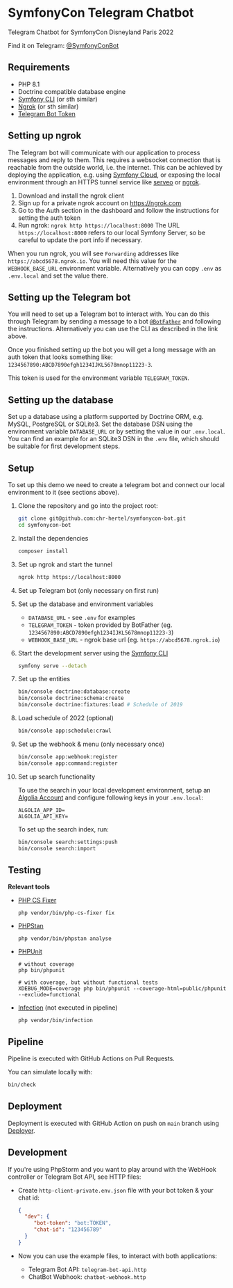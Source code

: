 SymfonyCon Telegram Chatbot
===========================

Telegram Chatbot for SymfonyCon Disneyland Paris 2022

Find it on Telegram: [@SymfonyConBot](https://t.me/SymfonyConBot)

Requirements
------------

- PHP 8.1
- Doctrine compatible database engine
- [Symfony CLI](https://symfony.com/doc/master/cloud/getting-started#installing-the-cli-tool) (or sth similar)
- [Ngrok](https://ngrok.com/download) (or sth similar)
- [Telegram Bot Token](https://core.telegram.org/bots#6-botfather)

Setting up ngrok
----------------

The Telegram bot will communicate with our application to process messages and reply to them. This requires a websocket
connection that is reachable from the outside world, i.e. the internet. This can be achieved by deploying the
application, e.g. using [Symfony Cloud](https://symfony.com/cloud/), or exposing the local environment through an
HTTPS tunnel service like [serveo](https://serveo.net/) or [ngrok](https://ngrok.com).

1. Download and install the ngrok client
1. Sign up for a private ngrok account on https://ngrok.com
1. Go to the Auth section in the dashboard and follow the instructions for setting the auth token
1. Run ngrok: `ngrok http https://localhost:8000`
    The URL `https://localhost:8000` refers to our local Symfony Server, so be careful to update the port info
    if necessary.

When you run ngrok, you will see `Forwarding` addresses like `https://abcd5678.ngrok.io`. You will need this value for
the `WEBHOOK_BASE_URL` environment variable. Alternatively you can copy `.env` as `.env.local` and set the value there.

Setting up the Telegram bot
---------------------------

You will need to set up a Telegram bot to interact with. You can do this through Telegram by sending a message
to a bot [`@BotFather`](https://core.telegram.org/bots#6-botfather) and following the instructions. Alternatively
you can use the CLI as described in the link above.

Once you finished setting up the bot you will get a long message with an auth token that looks something like:
`1234567890:ABCD7890efgh1234IJKL5678mnop11223-3`.

This token is used for the environment variable `TELEGRAM_TOKEN`.

Setting up the database
-----------------------

Set up a database using a platform supported by Doctrine ORM, e.g. MySQL, PostgreSQL or SQLite3. Set the database DSN
using the environment variable `DATABASE_URL` or by setting the value in our `.env.local`. You can find an example
for an SQLite3 DSN in the `.env` file, which should be suitable for first development steps.

Setup
-----

To set up this demo we need to create a telegram bot and connect our local environment to it (see sections above).

1. Clone the repository and go into the project root:

    ```bash
    git clone git@github.com:chr-hertel/symfonycon-bot.git
    cd symfonycon-bot
    ```

1. Install the dependencies

    ```bash
    composer install
    ```

1. Set up ngrok and start the tunnel

    ```bash
    ngrok http https://localhost:8000
    ```

1. Set up Telegram bot (only necessary on first run)

1. Set up the database and environment variables

    - `DATABASE_URL` - see `.env` for examples
    - `TELEGRAM_TOKEN` - token provided by BotFather (eg. `1234567890:ABCD7890efgh1234IJKL5678mnop11223-3`)
    - `WEBHOOK_BASE_URL` - ngrok base url (eg. `https://abcd5678.ngrok.io`)

1. Start the development server using the [Symfony CLI](https://symfony.com/doc/current/setup/symfony_server.html)

    ```bash
    symfony serve --detach
    ```

1. Set up the entities

    ```bash
    bin/console doctrine:database:create
    bin/console doctrine:schema:create
    bin/console doctrine:fixtures:load # Schedule of 2019
    ```

1. Load schedule of 2022 (optional)

   ```bash
   bin/console app:schedule:crawl
   ```
   
1. Set up the webhook & menu (only necessary once)

    ```bash
    bin/console app:webhook:register
    bin/console app:command:register
    ```

1. Set up search functionality 

    To use the search in your local development environment, setup an
    [Algolia Account](https://www.algolia.com/) and configure following keys
    in your `.env.local`:

    ```dotenv
    ALGOLIA_APP_ID=
    ALGOLIA_API_KEY=
    ```

    To set up the search index, run:

    ```bash
    bin/console search:settings:push
    bin/console search:import
    ```

Testing
-------

**Relevant tools**

* [PHP CS Fixer](https://cs.symfony.com/)

   ```
   php vendor/bin/php-cs-fixer fix
   ```

* [PHPStan](https://phpstan.org/)

   ```
   php vendor/bin/phpstan analyse
   ```

* [PHPUnit](https://phpunit.de/)

   ```
   # without coverage
   php bin/phpunit
  
   # with coverage, but without functional tests
   XDEBUG_MODE=coverage php bin/phpunit --coverage-html=public/phpunit --exclude=functional
   ```

* [Infection](https://infection.github.io/) (not executed in pipeline)

   ```
   php vendor/bin/infection
   ```

Pipeline
--------

Pipeline is executed with GitHub Actions on Pull Requests.

You can simulate locally with:

```bash
bin/check
```

Deployment
----------

Deployment is executed with GitHub Action on push on `main` branch using [Deployer](https://deployer.org/).

Development
-----------

If you're using PhpStorm and you want to play around with the WebHook controller or
Telegram Bot API, see HTTP files:

* Create `http-client-private.env.json` file with your bot token & your chat id:

    ```json
    {
      "dev": {
         "bot-token": "bot:TOKEN",
         "chat-id": "123456789"
      }
    }
    ```

* Now you can use the example files, to interact with both applications:
  * Telegram Bot API: `telegram-bot-api.http`
  * ChatBot Webhook: `chatbot-webhook.http`
